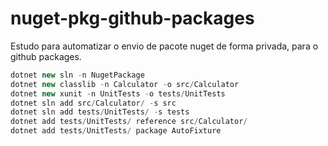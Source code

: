 # nuget-pkg-github-packages
Estudo para automatizar o envio de pacote nuget de forma privada, para o github packages.

```csharp
dotnet new sln -n NugetPackage
dotnet new classlib -n Calculator -o src/Calculator
dotnet new xunit -n UnitTests -o tests/UnitTests
dotnet sln add src/Calculator/ -s src
dotnet sln add tests/UnitTests/ -s tests
dotnet add tests/UnitTests/ reference src/Calculator/
dotnet add tests/UnitTests/ package AutoFixture
```